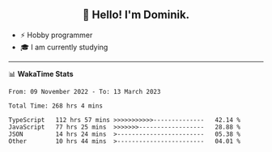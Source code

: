 <h2 align="center">👋 Hello! I'm Dominik.</h2>

- ⚡ Hobby programmer
- 🎓 I am currently studying

---
📊 **WakaTime Stats**
<!--START_SECTION:waka-->

```text
From: 09 November 2022 - To: 13 March 2023

Total Time: 268 hrs 4 mins

TypeScript   112 hrs 57 mins >>>>>>>>>>>--------------   42.14 %
JavaScript   77 hrs 25 mins  >>>>>>>------------------   28.88 %
JSON         14 hrs 24 mins  >------------------------   05.38 %
Other        10 hrs 44 mins  >------------------------   04.01 %
```

<!--END_SECTION:waka-->
